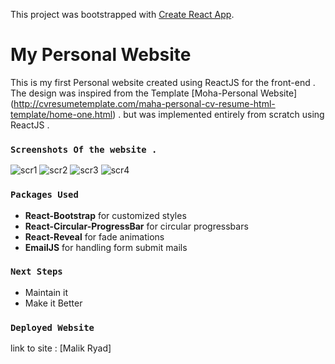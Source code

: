 This project was bootstrapped with [Create React App](https://github.com/facebook/create-react-app).

# My Personal Website

This is my first Personal website created using ReactJS for the front-end . The design was inspired from the Template [Moha-Personal Website] (http://cvresumetemplate.com/maha-personal-cv-resume-html-template/home-one.html) . but was implemented entirely from scratch using ReactJS .

### `Screenshots Of the website .`

<img src="./screenshots/screen1.JPG" alt="scr1"/>

<img src="./screenshots/screen2.JPG" alt="scr2"/>

<img src="./screenshots/screen3.JPG" alt="scr3"/>

<img src="./screenshots/screen4.JPG" alt="scr4"/>

### `Packages Used`
  * <strong>React-Bootstrap</strong> for customized styles
  * <strong>React-Circular-ProgressBar</strong> for circular progressbars
  * <strong>React-Reveal</strong> for fade animations
  * <strong>EmailJS</strong> for handling form submit mails

### `Next Steps` 
  * Maintain it
  * Make it Better

### `Deployed Website`
link to site : [Malik Ryad]
